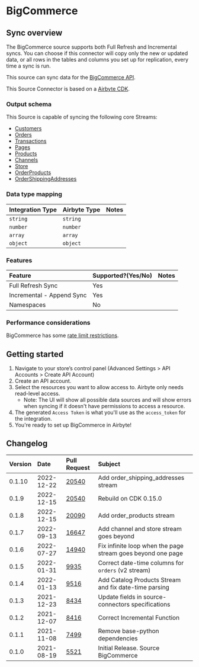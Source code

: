 # BigCommerce

## Sync overview

The BigCommerce source supports both Full Refresh and Incremental syncs. You can choose if this connector will copy only the new or updated data, or all rows in the tables and columns you set up for replication, every time a sync is run.

This source can sync data for the [BigCommerce API](https://developer.bigcommerce.com/api-docs/getting-started/making-requests).

This Source Connector is based on a [Airbyte CDK](https://docs.airbyte.io/connector-development/cdk-python).

### Output schema

This Source is capable of syncing the following core Streams:

- [Customers](https://developer.bigcommerce.com/api-reference/store-management/customers-v3/customers/customersget)
- [Orders](https://developer.bigcommerce.com/api-reference/store-management/orders/orders/getallorders)
- [Transactions](https://developer.bigcommerce.com/api-reference/store-management/order-transactions/transactions/gettransactions)
- [Pages](https://developer.bigcommerce.com/api-reference/store-management/store-content/pages/getallpages)
- [Products](https://developer.bigcommerce.com/api-reference/store-management/catalog/products/getproducts)
- [Channels](https://developer.bigcommerce.com/api-reference/d2298071793d6-get-all-channels)
- [Store](https://developer.bigcommerce.com/api-reference/bb1daaaeccae0-get-store-information)
- [OrderProducts](https://developer.bigcommerce.com/api-reference/3b4dfef625708-list-order-products)
- [OrderShippingAddresses](https://developer.bigcommerce.com/api-reference/96cc44c8e9321-get-order-shipping-addresses)

### Data type mapping

| Integration Type | Airbyte Type | Notes |
| :--------------- | :----------- | :---- |
| `string`         | `string`     |       |
| `number`         | `number`     |       |
| `array`          | `array`      |       |
| `object`         | `object`     |       |

### Features

| Feature                   | Supported?\(Yes/No\) | Notes |
| :------------------------ | :------------------- | :---- |
| Full Refresh Sync         | Yes                  |       |
| Incremental - Append Sync | Yes                  |       |
| Namespaces                | No                   |       |

### Performance considerations

BigCommerce has some [rate limit restrictions](https://developer.bigcommerce.com/api-docs/getting-started/best-practices).

## Getting started

1. Navigate to your store’s control panel \(Advanced Settings &gt; API Accounts &gt; Create API Account\)
2. Create an API account.
3. Select the resources you want to allow access to. Airbyte only needs read-level access.
   - Note: The UI will show all possible data sources and will show errors when syncing if it doesn't have permissions to access a resource.
4. The generated `Access Token` is what you'll use as the `access_token` for the integration.
5. You're ready to set up BigCommerce in Airbyte!

## Changelog

| Version | Date       | Pull Request                                             | Subject                                                                  |
|:--------|:-----------|:---------------------------------------------------------|:-------------------------------------------------------------------------|
| 0.1.10  | 2022-12-22 | [20540](https://github.com/airbytehq/airbyte/pull/20540) | Add order_shipping_addresses stream                                      |
| 0.1.9   | 2022-12-15 | [20540](https://github.com/airbytehq/airbyte/pull/20540) | Rebuild on CDK 0.15.0                                                    |
| 0.1.8   | 2022-12-15 | [20090](https://github.com/airbytehq/airbyte/pull/20090) | Add order_products stream                                                |
| 0.1.7   | 2022-09-13 | [16647](https://github.com/airbytehq/airbyte/pull/16647) | Add channel and store stream goes beyond                                 |
| 0.1.6   | 2022-07-27 | [14940](https://github.com/airbytehq/airbyte/pull/14940) | Fix infinite loop when the page stream goes beyond one page              |
| 0.1.5   | 2022-01-31 | [9935](https://github.com/airbytehq/airbyte/pull/9935)   | Correct date-time columns for `orders` (v2 stream)                       |
| 0.1.4   | 2022-01-13 | [9516](https://github.com/airbytehq/airbyte/pull/9516)   | Add Catalog Products Stream and fix date-time parsing                    |
| 0.1.3   | 2021-12-23 | [8434](https://github.com/airbytehq/airbyte/pull/8434)   | Update fields in source-connectors specifications                        |
| 0.1.2   | 2021-12-07 | [8416](https://github.com/airbytehq/airbyte/pull/8416)   | Correct Incremental Function                                             |
| 0.1.1   | 2021-11-08 | [7499](https://github.com/airbytehq/airbyte/pull/7499)   | Remove base-python dependencies                                          |
| 0.1.0   | 2021-08-19 | [5521](https://github.com/airbytehq/airbyte/pull/5521)   | Initial Release. Source BigCommerce                                      |

